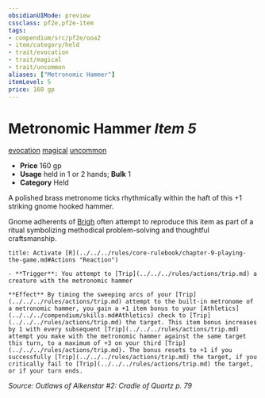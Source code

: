 ```yaml
---
obsidianUIMode: preview
cssclass: pf2e,pf2e-item
tags:
- compendium/src/pf2e/ooa2
- item/category/held
- trait/evocation
- trait/magical
- trait/uncommon
aliases: ["Metronomic Hammer"]
itemLevel: 5
price: 160 gp
---
```

# Metronomic Hammer *Item 5*  
[evocation](../../../rules/traits/evocation.md)  [magical](../../../rules/traits/magical.md)  [uncommon](../../../rules/traits/uncommon.md)  

- **Price** 160 gp
- **Usage** held in 1 or 2 hands; **Bulk** 1
- **Category** Held

A polished brass metronome ticks rhythmically within the haft of this +1 striking gnome hooked hammer.

Gnome adherents of [Brigh](../../setting/deities/brigh-logm.md) often attempt to reproduce this item as part of a ritual symbolizing methodical problem-solving and thoughtful craftsmanship.

```ad-embed-ability
title: Activate [R](../../../rules/core-rulebook/chapter-9-playing-the-game.md#Actions "Reaction")

- **Trigger**: You attempt to [Trip](../../../rules/actions/trip.md) a creature with the metronomic hammer

**Effect** By timing the sweeping arcs of your [Trip](../../../rules/actions/trip.md) attempt to the built-in metronome of a metronomic hammer, you gain a +1 item bonus to your [Athletics](../../../compendium/skills.md#Athletics) check to [Trip](../../../rules/actions/trip.md) the target. This item bonus increases by 1 with every subsequent [Trip](../../../rules/actions/trip.md) attempt you make with the metronomic hammer against the same target this turn, to a maximum of +3 on your third [Trip](../../../rules/actions/trip.md). The bonus resets to +1 if you successfully [Trip](../../../rules/actions/trip.md) the target, if you critically fail to [Trip](../../../rules/actions/trip.md) the target, or if your turn ends.
```

*Source: Outlaws of Alkenstar #2: Cradle of Quartz p. 79*
